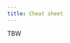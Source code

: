 ```yaml
---
title: Cheat sheet
---
```


<!-- Active User: Cheat Sheet - Provides a condensed set of formulas, short cuts, or other hard to remember items -->

TBW

